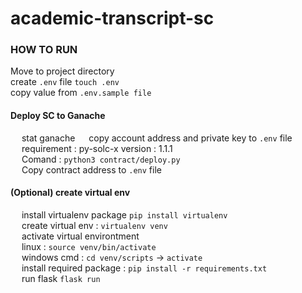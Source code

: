 # academic-transcript-sc

### HOW TO RUN

Move to project directory
<br /> create `.env` file `touch .env`
<br /> copy value from `.env.sample file`

#### Deploy SC to Ganache <br />
&emsp; stat ganache 
&emsp; copy account address and private key to `.env` file <br />
&emsp; requirement : py-solc-x  version : 1.1.1 <br />
&emsp; Comand : `python3 contract/deploy.py` <br />
&emsp; Copy contract address to `.env` file

#### (Optional) create virtual env
&emsp; install virtualenv package `pip install virtualenv` <br />
&emsp; create virtual env : `virtualenv venv` <br />
&emsp; activate virtual environtment <br />
&emsp; linux : `source venv/bin/activate` <br />
&emsp; windows cmd  : `cd venv/scripts` -> `activate` <br />
&emsp; install required package : `pip install -r requirements.txt` <br />
&emsp; run flask `flask run`





   
